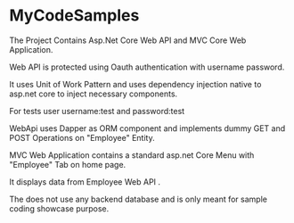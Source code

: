 # MyCodeSamples

The Project Contains Asp.Net Core Web API and MVC Core Web Application.

Web API is protected using Oauth authentication with username password.

It uses Unit of Work Pattern and uses dependency injection native to asp.net core to inject necessary components.

For tests user username:test and password:test

WebApi uses Dapper as ORM component and implements dummy GET and POST Operations on "Employee" Entity.

MVC Web Application contains a standard asp.net Core Menu with "Employee" Tab on home page.

It displays data from Employee Web API . 

The does not use any backend database and is only meant for sample coding showcase purpose.
